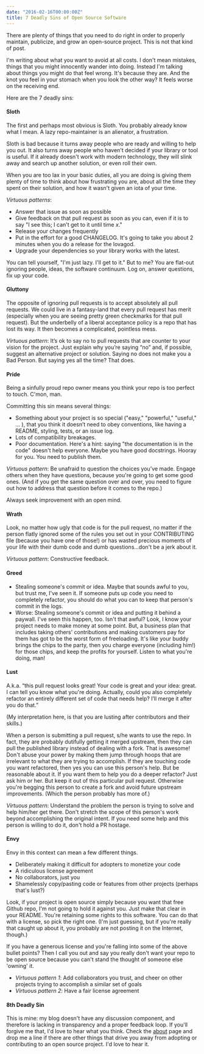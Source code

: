 ```yaml
---
date: "2016-02-16T00:00:00Z"
title: 7 Deadly Sins of Open Source Software
---
```


There are plenty of things that you need to do right in order to properly maintain, publicize, and grow an open-source project. This is not that kind of post.

I'm writing about what you want to avoid at all costs. I don't mean mistakes, things that you might innocently wander into doing. Instead I'm talking about things you might do that feel wrong. It's because they are. And the knot you feel in your stomach when you look the other way? It feels worse on the receiving end.

Here are the 7 deadly sins:


#### Sloth

The first and perhaps most obvious is Sloth. You probably already know what I mean. A lazy repo-maintainer is an alienator, a frustration.

Sloth is bad because it turns away people who are ready and willing to help you out. It also turns away people who haven't decided if your library or tool is useful. If it already doesn't work with modern technology, they will slink away and search up another solution, or even roll their own.

When you are too lax in your basic duties, all you are doing is giving them plenty of time to think about how frustrating you are, about all the time they spent on their solution, and how it wasn't given an iota of your time.

_Virtuous patterns_:

* Answer that issue as soon as possible
* Give feedback on that pull request as soon as you can, even if it is to say "I see this; I can't get to it until time _x_."
* Release your changes frequently
* Put in the effort for a good CHANGELOG. It's going to take you about 2 minutes when you do a release for the lovagod.
* Upgrade your dependencies so your library works with the latest.

You can tell yourself, "I'm just lazy. I'll get to it." But to me? You are flat-out ignoring people, ideas, the software continuum. Log on, answer questions, fix up your code.


#### Gluttony

The opposite of ignoring pull requests is to accept absolutely all pull requests. We could live in a fantasy-land that every pull request has merit (especially when you are seeing pretty green checkmarks for that pull request). But the underbelly of a liberal acceptance policy is a repo that has lost its way. It then becomes a complicated, pointless mess.

_Virtuous pattern_: It’s ok to say no to pull requests that are counter to your vision for the project. Just explain why you’re saying “no” and, if possible, suggest an alternative project or solution. Saying no does not make you a Bad Person. But saying yes all the time? That does.

#### Pride

Being a sinfully proud repo owner means you think your repo is too perfect to touch. C'mon, man.

Committing this sin means several things:

  * Something about your project is so special ("easy," "powerful," "useful," ... ), that you think it doesn’t need to obey conventions, like having a README, styling, tests, or an issue log.
  * Lots of compatibility breakages.
  * Poor documentation. Here's a hint: saying "the documentation is in the code" doesn't help everyone. Maybe you have good docstrings. Hooray for you. You need to publish them.

_Virtuous pattern_: Be unafraid to question the choices you’ve made. Engage others when they have questions, because you're going to get some good ones. (And if you get the same question over and over, you need to figure out how to address that question before it comes to the repo.)

Always seek improvement with an open mind.

#### Wrath

Look, no matter how ugly that code is for the pull request, no matter if the person flatly ignored some of the rules you set out in your CONTRIBUTING file (because you have one of those!) or has wasted precious moments of your life with their dumb code and dumb questions...don't be a jerk about it.

_Virtuous pattern_: Constructive feedback.

#### Greed

* Stealing someone's commit or idea. Maybe that sounds awful to you, but trust me, I've seen it. If someone puts up code you need to completely refactor, you should do what you can to keep that person's commit in the logs.
* Worse: Stealing someone's commit or idea and putting it behind a paywall. I've seen this happen, too. Isn't that awful? Look, I know your project needs to make money at some point. But, a business plan that includes taking others' contributions and making customers pay for them has got to be the worst form of freeloading. It's like your buddy brings the chips to the party, then you charge everyone (including him!) for those chips, and keep the profits for yourself. Listen to what you're doing, man!

#### Lust

A.k.a. “this pull request looks great! Your code is great and your idea: great. I can tell you know what you're doing. Actually, could you also completely refactor an entirely different set of code that needs help? I’ll merge it after you do that.”

(My interpretation here, is that you are lusting after contributors and their skills.)

When a person is submitting a pull request, s/he wants to use the repo. In fact, they are probably dutifully getting it merged upstream, then they can pull the published library instead of dealing with a fork. That is awesome! Don't abuse your power by making them jump through hoops that are irrelevant to what they are trying to accomplish. If they are touching code you want refactored, then yes you can use this person's help. But be reasonable about it. If you want them to help you do a deeper refactor? Just ask him or her. But keep it out of this particular pull request. Otherwise you're begging this person to create a fork and avoid future upstream improvements. (Which the person probably has more of.)

_Virtuous pattern_: Understand the problem the person is trying to solve and help him/her get there. Don't stretch the scope of this person's work beyond accomplishing the original intent. If you need some help and this person is willing to do it, don't hold a PR hostage.

#### Envy

Envy in this context can mean a few different things.

  * Deliberately making it difficult for adopters to monetize your code
  * A ridiculous license agreement
  * No collaborators, just you
  * Shamelessly copy/pasting code or features from other projects (perhaps that's lust?)

Look, if your project is open source simply because you want that free Github repo, I'm not going to hold it against you. Just make that clear in your README. You're retaining some rights to this software. You can do that with a license, so pick the right one. (I'm just guessing, but if you're really that caught up about it, you probably are not posting it on the Internet, though.)

If you have a generous license and you're falling into some of the above bullet points? Then I call you out and say you really don't want your repo to be open source because you can't stand the thought of someone else 'owning' it.

  * _Virtuous pattern 1_: Add collaborators you trust, and cheer on other projects trying to accomplish a similar set of goals
  * _Virtuous pattern 2_: Have a fair license agreement

#### 8th Deadly Sin

This is mine: my blog doesn't have any discussion component, and therefore is lacking in transparency and a proper feedback loop. If you'll forgive me that, I'd love to hear what you think. Check the [about](/about) page and drop me a line if there are other things that drive you away from adopting or contributing to an open source project. I'd love to hear it.
